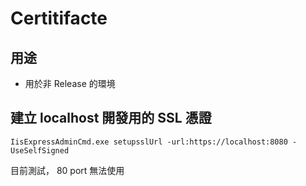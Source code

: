 # Certitifacte

## 用途

- 用於非 Release 的環境


## 建立 localhost 開發用的 SSL 憑證

```
IisExpressAdminCmd.exe setupsslUrl -url:https://localhost:8080 -UseSelfSigned
```

目前測試， 80 port 無法使用

